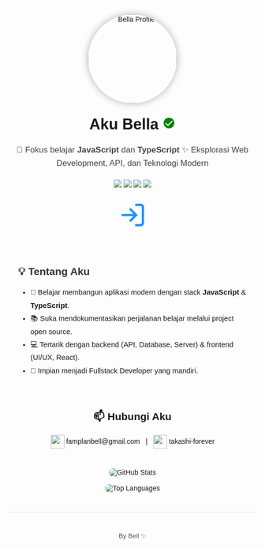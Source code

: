 <div align="center" style="font-family: Arial, sans-serif;">

  <img src="http://cnd.abella.icu/xeU" alt="Bella Profile" width="180" style="border-radius:50%;box-shadow:0 0 15px rgba(0,0,0,0.3);margin-bottom:15px;"/>

  <h1 style="font-size:2.2em;margin-top:10px;">Aku Bella  
    <span>
      <svg xmlns="http://www.w3.org/2000/svg" width="26" height="26" viewBox="0 0 24 24" fill="green">
        <circle cx="12" cy="12" r="10" fill="green"/>
        <path fill="white" d="M10 15.172l-3.586-3.586-1.414 1.414L10 18 19 9l-1.414-1.414z"/>
      </svg>
    </span>
  </h1>

  <p style="font-size:1.2em;color:#444;max-width:650px;line-height:1.6;">
    🌱 Fokus belajar <b>JavaScript</b> dan <b>TypeScript</b>  
    ✨ Eksplorasi Web Development, API, dan Teknologi Modern  
  </p>

  <div style="margin:20px 0;">
    <img src="https://img.shields.io/badge/Code-JavaScript-yellow?style=for-the-badge&logo=javascript"/>
    <img src="https://img.shields.io/badge/Code-TypeScript-blue?style=for-the-badge&logo=typescript"/>
    <img src="https://img.shields.io/badge/Tools-GitHub-black?style=for-the-badge&logo=github"/>
    <img src="https://img.shields.io/badge/OS-Linux-green?style=for-the-badge&logo=linux"/>
  </div>

  <div style="margin:25px 0;">
    <svg xmlns="http://www.w3.org/2000/svg" width="55" height="55" viewBox="0 0 24 24" fill="none" stroke="dodgerblue" stroke-width="2" stroke-linecap="round" stroke-linejoin="round">
      <path d="M15 3h4a2 2 0 0 1 2 2v14a2 2 0 0 1-2 2h-4"/>
      <polyline points="10 17 15 12 10 7"/>
      <line x1="15" y1="12" x2="3" y2="12"/>
    </svg>
  </div>

  <div style="text-align:left;max-width:700px;margin:auto;padding:20px;">
    <h2 style="color:#333;">💡 Tentang Aku</h2>
    <ul style="line-height:1.8;font-size:1.05em;">
      <li>🔭 Belajar membangun aplikasi modern dengan stack <b>JavaScript</b> & <b>TypeScript</b>.</li>
      <li>📚 Suka mendokumentasikan perjalanan belajar melalui project open source.</li>
      <li>💻 Tertarik dengan backend (API, Database, Server) & frontend (UI/UX, React).</li>
      <li>🎯 Impian menjadi Fullstack Developer yang mandiri.</li>
    </ul>
  </div>

  <div style="margin-top:30px;">
    <h2>📫 Hubungi Aku</h2>
    <p>
      <a href="mailto:famplanbell@gmail.com" style="text-decoration:none;">
        <img src="https://img.icons8.com/color/48/000000/gmail.png" width="28" style="vertical-align:middle;"/> famplanbell@gmail.com
      </a>
      &nbsp; | &nbsp;
      <a href="https://github.com/takashi-forever" style="text-decoration:none;">
        <img src="https://img.icons8.com/glyph-neue/64/000000/github.png" width="28" style="vertical-align:middle;"/> takashi-forever
      </a>
    </p>
  </div>

  <div style="margin-top:40px;">
    <img src="https://github-readme-stats.vercel.app/api?username=takashi-forever&show_icons=true&theme=radical" alt="GitHub Stats" style="border-radius:12px;"/>
    <br/><br/>
    <img src="https://github-readme-stats.vercel.app/api/top-langs/?username=takashi-forever&layout=compact&theme=radical" alt="Top Languages" style="border-radius:12px;"/>
  </div>

  <hr style="margin:40px 0;border:none;height:1px;background:#ddd;"/>
  <p style="font-size:0.95em;color:#555;">By Bell ✨</p>
</div>
